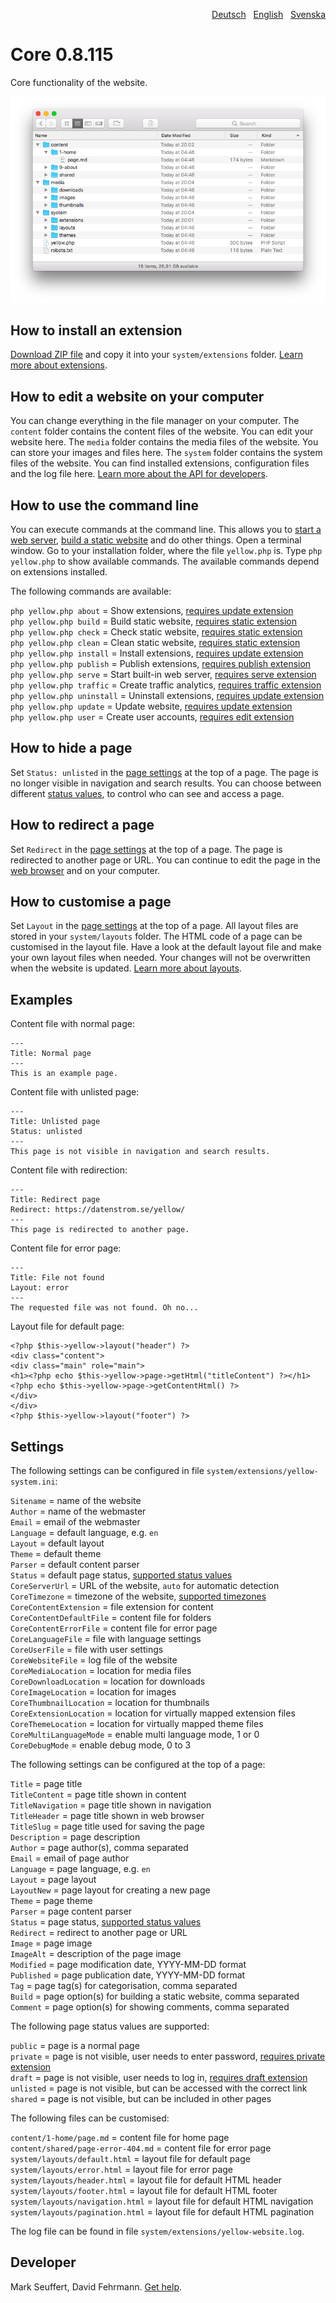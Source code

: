 <p align="right"><a href="README-de.md">Deutsch</a> &nbsp; <a href="README.md">English</a> &nbsp; <a href="README-sv.md">Svenska</a></p>

# Core 0.8.115

Core functionality of the website.

<p align="center"><img src="core-screenshot.png?raw=true" alt="Screenshot"></p>

## How to install an extension

[Download ZIP file](https://github.com/annaesvensson/yellow-core/archive/main.zip) and copy it into your `system/extensions` folder. [Learn more about extensions](https://github.com/annaesvensson/yellow-update).

## How to edit a website on your computer

You can change everything in the file manager on your computer. The `content` folder contains the content files of the website. You can edit your website here. The `media` folder contains the media files of the website. You can store your images and files here. The `system` folder contains the system files of the website. You can find installed extensions, configuration files and the log file here. [Learn more about the API for developers](https://datenstrom.se/yellow/help/api-for-developers).

## How to use the command line

You can execute commands at the command line. This allows you to [start a web server](https://github.com/annaesvensson/yellow-serve), [build a static website](https://github.com/annaesvensson/yellow-static) and do other things. Open a terminal window. Go to your installation folder, where the file `yellow.php` is. Type `php yellow.php` to show available commands. The available commands depend on extensions installed.

The following commands are available:

`php yellow.php about` = Show extensions, [requires update extension](https://github.com/annaesvensson/yellow-update)  
`php yellow.php build` = Build static website, [requires static extension](https://github.com/annaesvensson/yellow-static)  
`php yellow.php check` = Check static website, [requires static extension](https://github.com/annaesvensson/yellow-static)  
`php yellow.php clean` = Clean static website, [requires static extension](https://github.com/annaesvensson/yellow-static)  
`php yellow.php install` = Install extensions, [requires update extension](https://github.com/annaesvensson/yellow-update)  
`php yellow.php publish` = Publish extensions, [requires publish extension](https://github.com/annaesvensson/yellow-publish)  
`php yellow.php serve` = Start built-in web server, [requires serve extension](https://github.com/annaesvensson/yellow-serve)  
`php yellow.php traffic` = Create traffic analytics, [requires traffic extension](https://github.com/annaesvensson/yellow-traffic)  
`php yellow.php uninstall` = Uninstall extensions, [requires update extension](https://github.com/annaesvensson/yellow-update)  
`php yellow.php update` = Update website, [requires update extension](https://github.com/annaesvensson/yellow-update)  
`php yellow.php user` = Create user accounts, [requires edit extension](https://github.com/annaesvensson/yellow-edit)  

## How to hide a page

Set `Status: unlisted` in the [page settings](#settings-page) at the top of a page. The page is no longer visible in navigation and search results. You can choose between different [status values](#settings-status), to control who can see and access a page.

## How to redirect a page

Set `Redirect` in the [page settings](#settings-page) at the top of a page. The page is redirected to another page or URL. You can continue to edit the page in the [web browser](https://github.com/annaesvensson/yellow-edit) and on your computer.

## How to customise a page 

Set `Layout` in the [page settings](#settings-page) at the top of a page. All layout files are stored in your `system/layouts` folder. The HTML code of a page can be customised in the layout file. Have a look at the default layout file and make your own layout files when needed. Your changes will not be overwritten when the website is updated. [Learn more about layouts](https://datenstrom.se/yellow/help/how-to-customise-a-layout).

## Examples

Content file with normal page:

    ---
    Title: Normal page
    ---
    This is an example page.

Content file with unlisted page:

    ---
    Title: Unlisted page
    Status: unlisted
    ---
    This page is not visible in navigation and search results.

Content file with redirection:

    ---
    Title: Redirect page
    Redirect: https://datenstrom.se/yellow/
    ---
    This page is redirected to another page.

Content file for error page:

    ---
    Title: File not found
    Layout: error
    ---
    The requested file was not found. Oh no...

Layout file for default page:

    <?php $this->yellow->layout("header") ?>
    <div class="content">
    <div class="main" role="main">
    <h1><?php echo $this->yellow->page->getHtml("titleContent") ?></h1>
    <?php echo $this->yellow->page->getContentHtml() ?>
    </div>
    </div>
    <?php $this->yellow->layout("footer") ?>

## Settings

<a id="settings-system"></a>The following settings can be configured in file `system/extensions/yellow-system.ini`:

`Sitename` = name of the website  
`Author` = name of the webmaster  
`Email` = email of the webmaster  
`Language` = default language, e.g. `en`  
`Layout` = default layout  
`Theme` = default theme  
`Parser` = default content parser  
`Status` = default page status, [supported status values](#settings-status)  
`CoreServerUrl` = URL of the website, `auto` for automatic detection  
`CoreTimezone` = timezone of the website, [supported timezones](https://www.php.net/manual/en/timezones.php)  
`CoreContentExtension` = file extension for content  
`CoreContentDefaultFile` = content file for folders  
`CoreContentErrorFile` = content file for error page  
`CoreLanguageFile` = file with language settings  
`CoreUserFile` = file with user settings  
`CoreWebsiteFile` = log file of the website  
`CoreMediaLocation` = location for media files  
`CoreDownloadLocation` = location for downloads  
`CoreImageLocation` = location for images  
`CoreThumbnailLocation` = location for thumbnails  
`CoreExtensionLocation` = location for virtually mapped extension files  
`CoreThemeLocation` = location for virtually mapped theme files  
`CoreMultiLanguageMode` = enable multi language mode, 1 or 0  
`CoreDebugMode` = enable debug mode, 0 to 3  

<a id="settings-page"></a>The following settings can be configured at the top of a page:

`Title` = page title  
`TitleContent` = page title shown in content  
`TitleNavigation` = page title shown in navigation  
`TitleHeader` = page title shown in web browser  
`TitleSlug` = page title used for saving the page  
`Description` = page description  
`Author` = page author(s), comma separated  
`Email` = email of page author  
`Language` = page language, e.g. `en`  
`Layout` = page layout  
`LayoutNew` = page layout for creating a new page  
`Theme` = page theme  
`Parser` = page content parser  
`Status` = page status, [supported status values](#settings-status)  
`Redirect` = redirect to another page or URL  
`Image` = page image  
`ImageAlt` = description of the page image  
`Modified` = page modification date, YYYY-MM-DD format  
`Published` = page publication date, YYYY-MM-DD format  
`Tag` = page tag(s) for categorisation, comma separated  
`Build` = page option(s) for building a static website, comma separated  
`Comment` = page option(s) for showing comments, comma separated  

<a id="settings-status"></a>The following page status values are supported:

`public` = page is a normal page  
`private` = page is not visible, user needs to enter password, [requires private extension](https://github.com/schulle4u/yellow-private)  
`draft` = page is not visible, user needs to log in, [requires draft extension](https://github.com/annaesvensson/yellow-draft)  
`unlisted` = page is not visible, but can be accessed with the correct link  
`shared` = page is not visible, but can be included in other pages  

<a id="settings-files"></a>The following files can be customised:

`content/1-home/page.md` = content file for home page  
`content/shared/page-error-404.md` = content file for error page  
`system/layouts/default.html` = layout file for default page  
`system/layouts/error.html` = layout file for error page  
`system/layouts/header.html` = layout file for default HTML header  
`system/layouts/footer.html` = layout file for default HTML footer  
`system/layouts/navigation.html` = layout file for default HTML navigation  
`system/layouts/pagination.html` = layout file for default HTML pagination  

The log file can be found in file `system/extensions/yellow-website.log`.

## Developer

Mark Seuffert, David Fehrmann. [Get help](https://datenstrom.se/yellow/help/).
